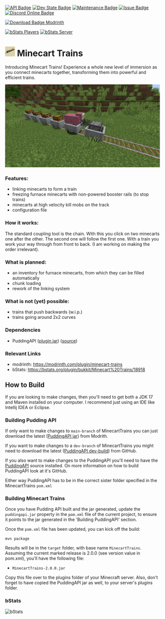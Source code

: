 [![API Badge](https://img.shields.io/badge/MC%20version-Spigot%20v1.20.x-blue?style=flat-square)](https://www.spigotmc.org/)
[![Dev State Badge](https://img.shields.io/badge/stage%20of%20development-beta-yellow?style=flat-square)]()
[![Maintenance Badge](https://img.shields.io/maintenance/yes/2023?style=flat-square)]()
[![Issue Badge](https://img.shields.io/github/issues/Fridtjof-DE/MinecartTrains?style=flat-square)](https://github.com/Fridtjof-DE/MinecartTrains/issues)
[![Discord Online Badge](https://img.shields.io/discord/961799414647750717?label=Discord&style=flat-square)](https://discord.gg/fT6VJurHCT)

[![Download Badge Modrinth](https://img.shields.io/modrinth/dt/plRff0I9?color=brightgreen&label=Modrinth%20downloads&style=flat-square)](https://modrinth.com/plugin/minecart-trains/versions)

[![bStats Players](https://img.shields.io/bstats/players/18918?style=flat-square)](https://bstats.org/plugin/bukkit/Minecart%20Trains/18918)
[![bStats Server](https://img.shields.io/bstats/servers/18918?style=flat-square)](https://bstats.org/plugin/bukkit/Minecart%20Trains/18918)

# <img src="./icon.png" data-canonical-src="./icon.png" width="32" height="32" /> Minecart Trains

Introducing Minecart Trains! Experience a whole new level of immersion as you connect minecarts together, transforming them into powerful and efficient trains.

![](./docs/images/preview-image.png)
### Features:
 - linking minecarts to form a train
 - freezing furnace minecarts with non-powered booster rails (to stop trains)
 - minecarts at high velocity kill mobs on the track
 - configuration file

### How it works:
The standard coupling tool is the chain. With this you click on two minecarts one after the other. The second one will follow the first one. With a train you work your way through from front to back. (I am working on making the order irrelevant).
 
### What is planned:
 - an inventory for furnace minecarts, from which they can be filled automatically
 - chunk loading
 - rework of the linking system

### What is not (yet) possible:
 - trains that push backwards (w.i.p.)
 - trains going around 2x2 curves

### Dependencies

 - PuddingAPI ([plugin jar](https://modrinth.com/plugin/puddingapi)) ([source](https://github.com/Fridtjof-DE/PuddingAPI))

### Relevant Links

 - modrinth: https://modrinth.com/plugin/minecart-trains
 - bStats: https://bstats.org/plugin/bukkit/Minecart%20Trains/18918

## How to Build

If you are looking to make changes, then you'll need to get both a JDK 17 and Maven installed on your computer. I recommend just using an IDE like Intellij IDEA or Eclipse.

### Building Pudding API

If only want to make changes to `main-branch` of MinecartTrains you can just download the latest ([PuddingAPI jar](https://modrinth.com/plugin/puddingapi)) from Modrith.

If you want to make changes to a `dev-branch` of MinecartTrains you might need to download the latest ([PuddingAPI dev-build](https://github.com/Fridtjof-DE/PuddingAPI/tree/master/builds)) from GitHub.

If you also want to make changes to the PuddingAPI you'll need to have the [PuddingAPI](https://github.com/Fridtjof-DE/PuddingAPI) source installed. On more information on how to build PuddingAPI look at it's GitHub.

Either way PuddingAPI has to be in the correct sister folder specified in the MinecartTrains `pom.xml`

### Building Minecart Trains

Once you have Pudding API built and the jar generated, update the
`puddingapi.jar` property in the `pom.xml` file of the current 
project, to ensure it points to the jar generated in the 'Building
PuddingAPI' section.

Once the `pom.xml` file has been updated, you can kick off the build:

```
mvn package
```

Results will be in the `target` folder, with base name
`MinecartTrains`. Assuming the current marked release is 2.0.0
(see version value in pom.xml), you'll have the following file:

  - `MinecartTrains-2.0.0.jar`

Copy this file over to the plugins folder of your Minecraft server. Also, don't forget to have copied the PuddingAPI jar as well, to your
server's plugins folder.

### bStats
![bStats](https://bstats.org/signatures/bukkit/Minecart%20Trains.svg)
